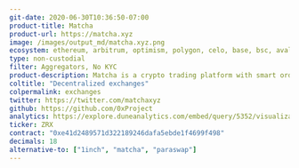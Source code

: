 ```yaml
---
git-date: 2020-06-30T10:36:50-07:00
product-title: Matcha
product-url: https://matcha.xyz
image: /images/output_md/matcha.xyz.png
ecosystem: ethereum, arbitrum, optimism, polygon, celo, base, bsc, avalanche, boba, zksync era, rootstock, moonbeam
type: non-custodial
filter: Aggregators, No KYC
product-description: Matcha is a crypto trading platform with smart order routing powered by 0x. Matcha aggregates liquidity from multiple sources, including 0x, Kyber, Uniswap, Oasis, Curve, and others. [Matcha Alternatives](/matcha-alternatives)
coltitle: "Decentralized exchanges"
colpermalink: exchanges
twitter: https://twitter.com/matchaxyz
github: https://github.com/0xProject
analytics: https://explore.duneanalytics.com/embed/query/5352/visualization/10546?api_key=pCnt3aDnI2OHkglB2qT53cruSNmj3IrPU9bxUjny
ticker: ZRX
contract: "0xe41d2489571d322189246dafa5ebde1f4699f498"
decimals: 18
alternative-to: ["1inch", "matcha", "paraswap"]
---
```

